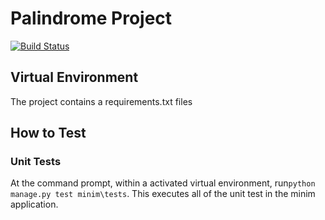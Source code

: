 # Palindrome Project

[![Build Status](https://dev.azure.com/viendi/Palindrome/_apis/build/status/davidpettersson.palindrome?branchName=master)](https://dev.azure.com/viendi/Palindrome/_build/latest?definitionId=6&branchName=master)

## Virtual Environment

The project contains a requirements.txt files


## How to Test

### Unit Tests

At the command prompt, within a activated virtual environment, run`python manage.py test minim\tests`. This executes
all of the unit test in the minim application.
  
  
